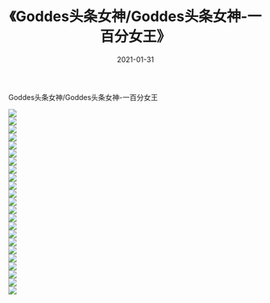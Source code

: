 ﻿---
layout: post
title:  《Goddes头条女神/Goddes头条女神-一百分女王》
date:   2021-01-31
img: http://img.660000.xyz/Sharelink/网络美图/2021/Goddes头条女神/Goddes头条女神-一百分女王/000.jpg
categories: [美女, 清纯, 唯美]
---

Goddes头条女神/Goddes头条女神-一百分女王

 ![](http://img.660000.xyz/Sharelink/网络美图/2021/Goddes头条女神/Goddes头条女神-一百分女王/001.jpg) <br>![](http://img.660000.xyz/Sharelink/网络美图/2021/Goddes头条女神/Goddes头条女神-一百分女王/002.jpg) <br>![](http://img.660000.xyz/Sharelink/网络美图/2021/Goddes头条女神/Goddes头条女神-一百分女王/003.jpg) <br>![](http://img.660000.xyz/Sharelink/网络美图/2021/Goddes头条女神/Goddes头条女神-一百分女王/004.jpg) <br>![](http://img.660000.xyz/Sharelink/网络美图/2021/Goddes头条女神/Goddes头条女神-一百分女王/005.jpg) <br>![](http://img.660000.xyz/Sharelink/网络美图/2021/Goddes头条女神/Goddes头条女神-一百分女王/006.jpg) <br>![](http://img.660000.xyz/Sharelink/网络美图/2021/Goddes头条女神/Goddes头条女神-一百分女王/007.jpg) <br>![](http://img.660000.xyz/Sharelink/网络美图/2021/Goddes头条女神/Goddes头条女神-一百分女王/008.jpg) <br>![](http://img.660000.xyz/Sharelink/网络美图/2021/Goddes头条女神/Goddes头条女神-一百分女王/009.jpg) <br>![](http://img.660000.xyz/Sharelink/网络美图/2021/Goddes头条女神/Goddes头条女神-一百分女王/010.jpg) <br>![](http://img.660000.xyz/Sharelink/网络美图/2021/Goddes头条女神/Goddes头条女神-一百分女王/011.jpg) <br>![](http://img.660000.xyz/Sharelink/网络美图/2021/Goddes头条女神/Goddes头条女神-一百分女王/012.jpg) <br>![](http://img.660000.xyz/Sharelink/网络美图/2021/Goddes头条女神/Goddes头条女神-一百分女王/013.jpg) <br>![](http://img.660000.xyz/Sharelink/网络美图/2021/Goddes头条女神/Goddes头条女神-一百分女王/014.jpg) <br>![](http://img.660000.xyz/Sharelink/网络美图/2021/Goddes头条女神/Goddes头条女神-一百分女王/015.jpg) <br>![](http://img.660000.xyz/Sharelink/网络美图/2021/Goddes头条女神/Goddes头条女神-一百分女王/016.jpg) <br>![](http://img.660000.xyz/Sharelink/网络美图/2021/Goddes头条女神/Goddes头条女神-一百分女王/017.jpg) <br>![](http://img.660000.xyz/Sharelink/网络美图/2021/Goddes头条女神/Goddes头条女神-一百分女王/018.jpg) <br>![](http://img.660000.xyz/Sharelink/网络美图/2021/Goddes头条女神/Goddes头条女神-一百分女王/019.jpg) <br>![](http://img.660000.xyz/Sharelink/网络美图/2021/Goddes头条女神/Goddes头条女神-一百分女王/020.jpg) <br>![](http://img.660000.xyz/Sharelink/网络美图/2021/Goddes头条女神/Goddes头条女神-一百分女王/021.jpg) <br>![](http://img.660000.xyz/Sharelink/网络美图/2021/Goddes头条女神/Goddes头条女神-一百分女王/022.jpg) <br>![](http://img.660000.xyz/Sharelink/网络美图/2021/Goddes头条女神/Goddes头条女神-一百分女王/023.jpg) <br>